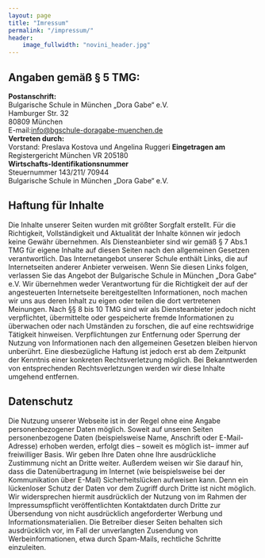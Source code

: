 ```yaml
---
layout: page
title: "Imressum"
permalink: "/impressum/"
header:
    image_fullwidth: "novini_header.jpg"
---
```


## Angaben gemäß § 5 TMG:

**Postanschrift:**    
Bulgarische Schule in München „Dora Gabe“ e.V.  
Hamburger Str. 32  
80809 München  
E-mail:info@bgschule-doragabe-muenchen.de  
**Vertreten durch:**  
Vorstand: Preslava Kostova und Angelina Ruggeri
**Eingetragen am**  
Registergericht München VR 205180  
**Wirtschafts-Identifikationsnummer**  
Steuernummer 143/211/ 70944  
Bulgarische Schule in München „Dora Gabe“ e.V.  
## Haftung für Inhalte  

Die Inhalte unserer Seiten wurden mit größter Sorgfalt erstellt. Für die Richtigkeit, Vollständigkeit und Aktualität der Inhalte können wir jedoch keine Gewähr übernehmen. Als Diensteanbieter sind wir gemäß § 7 Abs.1 TMG für eigene Inhalte auf diesen Seiten nach den allgemeinen Gesetzen verantwortlich. Das Internetangebot unserer Schule enthält Links, die auf Internetseiten anderer Anbieter verweisen. Wenn Sie diesen Links folgen, verlassen Sie das Angebot der Bulgarische Schule in München „Dora Gabe“ e.V. Wir übernehmen weder Verantwortung für die Richtigkeit der auf der angesteuerten Internetseite bereitgestellten Informationen, noch machen wir uns aus deren Inhalt zu eigen oder teilen die dort vertretenen Meinungen. Nach §§ 8 bis 10 TMG sind wir als Diensteanbieter jedoch nicht verpflichtet, übermittelte oder gespeicherte fremde Informationen zu überwachen oder nach Umständen zu forschen, die auf eine rechtswidrige Tätigkeit hinweisen. Verpflichtungen zur Entfernung oder Sperrung der Nutzung von Informationen nach den allgemeinen Gesetzen bleiben hiervon unberührt. Eine diesbezügliche Haftung ist jedoch erst ab dem Zeitpunkt der Kenntnis einer konkreten Rechtsverletzung möglich. Bei Bekanntwerden von entsprechenden Rechtsverletzungen werden wir diese Inhalte umgehend entfernen.
## Datenschutz  

Die Nutzung unserer Webseite ist in der Regel ohne eine Angabe personenbezogener Daten möglich. Soweit auf unseren Seiten personenbezogene Daten (beispielsweise Name, Anschrift oder E-Mail-Adresse) erhoben werden, erfolgt dies – soweit es möglich ist– immer auf freiwilliger Basis. Wir geben Ihre Daten ohne Ihre ausdrückliche Zustimmung nicht an Dritte weiter. Außerdem weisen wir Sie darauf hin, dass die Datenübertragung im Internet (wie beispielsweise bei der Kommunikation über E-Mail) Sicherheitslücken aufweisen kann. Denn ein lückenloser Schutz der Daten vor dem Zugriff durch Dritte ist nicht möglich. Wir widersprechen hiermit ausdrücklich der Nutzung von im Rahmen der Impressumspflicht veröffentlichten Kontaktdaten durch Dritte zur Übersendung von nicht ausdrücklich angeforderter Werbung und Informationsmaterialien. Die Betreiber dieser Seiten behalten sich ausdrücklich vor, im Fall der unverlangten Zusendung von Werbeinformationen, etwa durch Spam-Mails, rechtliche Schritte einzuleiten. 